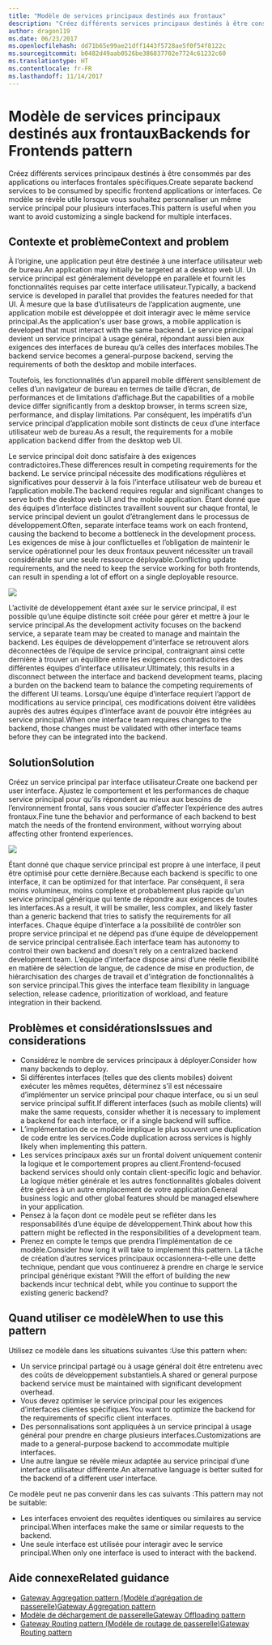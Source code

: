 ```yaml
---
title: "Modèle de services principaux destinés aux frontaux"
description: "Créez différents services principaux destinés à être consommés par des applications ou interfaces frontales spécifiques."
author: dragon119
ms.date: 06/23/2017
ms.openlocfilehash: dd71b65e99ae21dff1443f5728ae5f0f54f8122c
ms.sourcegitcommit: b0482d49aab0526be386837702e7724c61232c60
ms.translationtype: HT
ms.contentlocale: fr-FR
ms.lasthandoff: 11/14/2017
---
```

# <a name="backends-for-frontends-pattern"></a><span data-ttu-id="71335-103">Modèle de services principaux destinés aux frontaux</span><span class="sxs-lookup"><span data-stu-id="71335-103">Backends for Frontends pattern</span></span>

<span data-ttu-id="71335-104">Créez différents services principaux destinés à être consommés par des applications ou interfaces frontales spécifiques.</span><span class="sxs-lookup"><span data-stu-id="71335-104">Create separate backend services to be consumed by specific frontend applications or interfaces.</span></span> <span data-ttu-id="71335-105">Ce modèle se révèle utile lorsque vous souhaitez personnaliser un même service principal pour plusieurs interfaces.</span><span class="sxs-lookup"><span data-stu-id="71335-105">This pattern is useful when you want to avoid customizing a single backend for multiple interfaces.</span></span>

## <a name="context-and-problem"></a><span data-ttu-id="71335-106">Contexte et problème</span><span class="sxs-lookup"><span data-stu-id="71335-106">Context and problem</span></span>

<span data-ttu-id="71335-107">À l’origine, une application peut être destinée à une interface utilisateur web de bureau.</span><span class="sxs-lookup"><span data-stu-id="71335-107">An application may initially be targeted at a desktop web UI.</span></span> <span data-ttu-id="71335-108">Un service principal est généralement développé en parallèle et fournit les fonctionnalités requises par cette interface utilisateur.</span><span class="sxs-lookup"><span data-stu-id="71335-108">Typically, a backend service is developed in parallel that provides the features needed for that UI.</span></span> <span data-ttu-id="71335-109">À mesure que la base d’utilisateurs de l’application augmente, une application mobile est développée et doit interagir avec le même service principal.</span><span class="sxs-lookup"><span data-stu-id="71335-109">As the application's user base grows, a mobile application is developed that must interact with the same backend.</span></span> <span data-ttu-id="71335-110">Le service principal devient un service principal à usage général, répondant aussi bien aux exigences des interfaces de bureau qu’à celles des interfaces mobiles.</span><span class="sxs-lookup"><span data-stu-id="71335-110">The backend service becomes a general-purpose backend, serving the requirements of both the desktop and mobile interfaces.</span></span>

<span data-ttu-id="71335-111">Toutefois, les fonctionnalités d’un appareil mobile diffèrent sensiblement de celles d’un navigateur de bureau en termes de taille d’écran, de performances et de limitations d’affichage.</span><span class="sxs-lookup"><span data-stu-id="71335-111">But the capabilities of a mobile device differ significantly from a desktop browser, in terms screen size, performance, and display limitations.</span></span> <span data-ttu-id="71335-112">Par conséquent, les impératifs d’un service principal d’application mobile sont distincts de ceux d’une interface utilisateur web de bureau.</span><span class="sxs-lookup"><span data-stu-id="71335-112">As a result, the requirements for a mobile application backend differ from the desktop web UI.</span></span> 

<span data-ttu-id="71335-113">Le service principal doit donc satisfaire à des exigences contradictoires.</span><span class="sxs-lookup"><span data-stu-id="71335-113">These differences result in competing requirements for the backend.</span></span> <span data-ttu-id="71335-114">Le service principal nécessite des modifications régulières et significatives pour desservir à la fois l’interface utilisateur web de bureau et l’application mobile.</span><span class="sxs-lookup"><span data-stu-id="71335-114">The backend requires regular and significant changes to serve both the desktop web UI and the mobile application.</span></span> <span data-ttu-id="71335-115">Étant donné que des équipes d’interface distinctes travaillent souvent sur chaque frontal, le service principal devient un goulot d’étranglement dans le processus de développement.</span><span class="sxs-lookup"><span data-stu-id="71335-115">Often, separate interface teams work on each frontend, causing the backend to become a bottleneck in the development process.</span></span> <span data-ttu-id="71335-116">Les exigences de mise à jour conflictuelles et l’obligation de maintenir le service opérationnel pour les deux frontaux peuvent nécessiter un travail considérable sur une seule ressource déployable.</span><span class="sxs-lookup"><span data-stu-id="71335-116">Conflicting update requirements, and the need to keep the service working for both frontends, can result in spending a lot of effort on a single deployable resource.</span></span>

![](./_images/backend-for-frontend.png) 

<span data-ttu-id="71335-117">L’activité de développement étant axée sur le service principal, il est possible qu’une équipe distincte soit créée pour gérer et mettre à jour le service principal.</span><span class="sxs-lookup"><span data-stu-id="71335-117">As the development activity focuses on the backend service, a separate team may be created to manage and maintain the backend.</span></span> <span data-ttu-id="71335-118">Les équipes de développement d’interface se retrouvent alors déconnectées de l’équipe de service principal, contraignant ainsi cette dernière à trouver un équilibre entre les exigences contradictoires des différentes équipes d’interface utilisateur.</span><span class="sxs-lookup"><span data-stu-id="71335-118">Ultimately, this results in a disconnect between the interface and backend development teams, placing a burden on the backend team to balance the competing requirements of the different UI teams.</span></span> <span data-ttu-id="71335-119">Lorsqu’une équipe d’interface requiert l’apport de modifications au service principal, ces modifications doivent être validées auprès des autres équipes d’interface avant de pouvoir être intégrées au service principal.</span><span class="sxs-lookup"><span data-stu-id="71335-119">When one interface team requires changes to the backend, those changes must be validated with other interface teams before they can be integrated into the backend.</span></span> 

## <a name="solution"></a><span data-ttu-id="71335-120">Solution</span><span class="sxs-lookup"><span data-stu-id="71335-120">Solution</span></span>

<span data-ttu-id="71335-121">Créez un service principal par interface utilisateur.</span><span class="sxs-lookup"><span data-stu-id="71335-121">Create one backend per user interface.</span></span> <span data-ttu-id="71335-122">Ajustez le comportement et les performances de chaque service principal pour qu’ils répondent au mieux aux besoins de l’environnement frontal, sans vous soucier d’affecter l’expérience des autres frontaux.</span><span class="sxs-lookup"><span data-stu-id="71335-122">Fine tune the behavior and performance of each backend to best match the needs of the frontend environment, without worrying about affecting other frontend experiences.</span></span>

![](./_images/backend-for-frontend-example.png) 

<span data-ttu-id="71335-123">Étant donné que chaque service principal est propre à une interface, il peut être optimisé pour cette dernière.</span><span class="sxs-lookup"><span data-stu-id="71335-123">Because each backend is specific to one interface, it can be optimized for that interface.</span></span> <span data-ttu-id="71335-124">Par conséquent, il sera moins volumineux, moins complexe et probablement plus rapide qu’un service principal générique qui tente de répondre aux exigences de toutes les interfaces.</span><span class="sxs-lookup"><span data-stu-id="71335-124">As a result, it will be smaller, less complex, and likely faster than a generic backend that tries to satisfy the requirements for all interfaces.</span></span> <span data-ttu-id="71335-125">Chaque équipe d’interface a la possibilité de contrôler son propre service principal et ne dépend pas d’une équipe de développement de service principal centralisée.</span><span class="sxs-lookup"><span data-stu-id="71335-125">Each interface team has autonomy to control their own backend and doesn't rely on a centralized backend development team.</span></span> <span data-ttu-id="71335-126">L’équipe d’interface dispose ainsi d’une réelle flexibilité en matière de sélection de langue, de cadence de mise en production, de hiérarchisation des charges de travail et d’intégration de fonctionnalités à son service principal.</span><span class="sxs-lookup"><span data-stu-id="71335-126">This gives the interface team flexibility in language selection, release cadence, prioritization of workload, and feature integration in their backend.</span></span>

## <a name="issues-and-considerations"></a><span data-ttu-id="71335-127">Problèmes et considérations</span><span class="sxs-lookup"><span data-stu-id="71335-127">Issues and considerations</span></span>

- <span data-ttu-id="71335-128">Considérez le nombre de services principaux à déployer.</span><span class="sxs-lookup"><span data-stu-id="71335-128">Consider how many backends to deploy.</span></span>
- <span data-ttu-id="71335-129">Si différentes interfaces (telles que des clients mobiles) doivent exécuter les mêmes requêtes, déterminez s’il est nécessaire d’implémenter un service principal pour chaque interface, ou si un seul service principal suffit.</span><span class="sxs-lookup"><span data-stu-id="71335-129">If different interfaces (such as mobile clients) will make the same requests, consider whether it is necessary to implement a backend for each interface, or if a single backend will suffice.</span></span>
- <span data-ttu-id="71335-130">L’implémentation de ce modèle implique le plus souvent une duplication de code entre les services.</span><span class="sxs-lookup"><span data-stu-id="71335-130">Code duplication across services is highly likely when implementing this pattern.</span></span>
- <span data-ttu-id="71335-131">Les services principaux axés sur un frontal doivent uniquement contenir la logique et le comportement propres au client.</span><span class="sxs-lookup"><span data-stu-id="71335-131">Frontend-focused backend services should only contain client-specific logic and behavior.</span></span> <span data-ttu-id="71335-132">La logique métier générale et les autres fonctionnalités globales doivent être gérées à un autre emplacement de votre application.</span><span class="sxs-lookup"><span data-stu-id="71335-132">General business logic and other global features should be managed elsewhere in your application.</span></span>
- <span data-ttu-id="71335-133">Pensez à la façon dont ce modèle peut se refléter dans les responsabilités d’une équipe de développement.</span><span class="sxs-lookup"><span data-stu-id="71335-133">Think about how this pattern might be reflected in the responsibilities of a development team.</span></span>
- <span data-ttu-id="71335-134">Prenez en compte le temps que prendra l’implémentation de ce modèle.</span><span class="sxs-lookup"><span data-stu-id="71335-134">Consider how long it will take to implement this pattern.</span></span> <span data-ttu-id="71335-135">La tâche de création d’autres services principaux occasionnera-t-elle une dette technique, pendant que vous continuerez à prendre en charge le service principal générique existant ?</span><span class="sxs-lookup"><span data-stu-id="71335-135">Will the effort of building the new backends incur technical debt, while you continue to support the existing generic backend?</span></span>

## <a name="when-to-use-this-pattern"></a><span data-ttu-id="71335-136">Quand utiliser ce modèle</span><span class="sxs-lookup"><span data-stu-id="71335-136">When to use this pattern</span></span>

<span data-ttu-id="71335-137">Utilisez ce modèle dans les situations suivantes :</span><span class="sxs-lookup"><span data-stu-id="71335-137">Use this pattern when:</span></span>

- <span data-ttu-id="71335-138">Un service principal partagé ou à usage général doit être entretenu avec des coûts de développement substantiels.</span><span class="sxs-lookup"><span data-stu-id="71335-138">A shared or general purpose backend service must be maintained with significant development overhead.</span></span>
- <span data-ttu-id="71335-139">Vous devez optimiser le service principal pour les exigences d’interfaces clientes spécifiques.</span><span class="sxs-lookup"><span data-stu-id="71335-139">You want to optimize the backend for the requirements of specific client interfaces.</span></span>
- <span data-ttu-id="71335-140">Des personnalisations sont appliquées à un service principal à usage général pour prendre en charge plusieurs interfaces.</span><span class="sxs-lookup"><span data-stu-id="71335-140">Customizations are made to a general-purpose backend to accommodate multiple interfaces.</span></span>
- <span data-ttu-id="71335-141">Une autre langue se révèle mieux adaptée au service principal d’une interface utilisateur différente.</span><span class="sxs-lookup"><span data-stu-id="71335-141">An alternative language is better suited for the backend of a different user interface.</span></span>

<span data-ttu-id="71335-142">Ce modèle peut ne pas convenir dans les cas suivants :</span><span class="sxs-lookup"><span data-stu-id="71335-142">This pattern may not be suitable:</span></span>

- <span data-ttu-id="71335-143">Les interfaces envoient des requêtes identiques ou similaires au service principal.</span><span class="sxs-lookup"><span data-stu-id="71335-143">When interfaces make the same or similar requests to the backend.</span></span>
- <span data-ttu-id="71335-144">Une seule interface est utilisée pour interagir avec le service principal.</span><span class="sxs-lookup"><span data-stu-id="71335-144">When only one interface is used to interact with the backend.</span></span>

## <a name="related-guidance"></a><span data-ttu-id="71335-145">Aide connexe</span><span class="sxs-lookup"><span data-stu-id="71335-145">Related guidance</span></span>

- [<span data-ttu-id="71335-146">Gateway Aggregation pattern (Modèle d’agrégation de passerelle)</span><span class="sxs-lookup"><span data-stu-id="71335-146">Gateway Aggregation pattern</span></span>](./gateway-aggregation.md)
- [<span data-ttu-id="71335-147">Modèle de déchargement de passerelle</span><span class="sxs-lookup"><span data-stu-id="71335-147">Gateway Offloading pattern</span></span>](./gateway-offloading.md)
- [<span data-ttu-id="71335-148">Gateway Routing pattern (Modèle de routage de passerelle)</span><span class="sxs-lookup"><span data-stu-id="71335-148">Gateway Routing pattern</span></span>](./gateway-routing.md)


